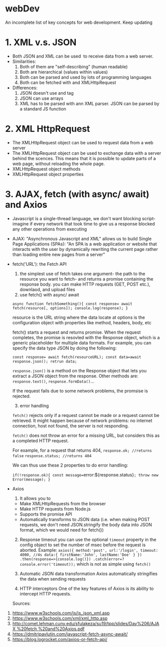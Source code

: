 # webDev

An incomplete list of key concepts for web development. Keep updating

# 1. XML v.s. JSON

- Both JSON and XML can be used  to receive data from a web server.
- Similarities:
  1. Both of them are "self-describing" (human readable)
  2. Both are hierarchical (values within values)
  3. Both can be parsed and used by lots of programming languages
  4. Both can be fetched with and XMLHttpRequest
- Differences:
  1. JSON doesn't use and tag
  2. JSON can use arrays
  3. XML has to be parsed with ann XML parser. JSON can be parsed by a standard JS function

# 2. XML HttpRequest

- The XMLHttpRequest object can be used to request data from a web server
- The XMLHttpRequest object can be used to exchange data with a server behind the scences. This means that it is possible to update parts of a web page, without reloading the whole page.
- XMLHttpRequest object methods
- XMLHttpRequest object properties

# 3. AJAX, fetch (with async/ await) and Axios

- Javascript is a single-thread language, we don't want blocking script- imagine if every network that took time to give us a response blocked any other operations from executing

- AJAX: "Asynchronous Javascript and XML"
  allows us to build Single Page Applications (SPAs): "An SPA is a web application or website that interacts with the user by dynamically rewriting the current page rather than loading entire new pages from a server"

- fetch('URL'): the Fetch API

  1.  the simplest use of fetch takes one argument- the path to the resource you want to fetch- and returns a promise containing the response body. you can make HTTP requests (GET, POST etc.), downlaod, and upload files
  2.  use fetch() with async/ await

  `async function fetchSomething(){ const response= await fetch(resource[, options]); console.log(response); }`

  resource is the URL string where the data locate at
  options is the configuration object with properties like method, headers, body, etc

  fetch() starts a request and returns promise. When the request completes, the promise is resovled with the Response object, which is a generic placeholder for multiple data formats. For example, you can specify the data type JSON by doing the following:

  `const response= await fetch(resourceURL); const data=await response.json(); retrun data;`

  `response.json()` is a method on the Response object that lets you extract a JSON object from the response. Other methods are: `response.text()`, `response.formData()`...

  If the request fails due to some network problems, the promsise is rejected.

  3. error handling

  `fetch()` rejects only if a request cannot be made or a request cannot be retrieved. It might happen because of network problems: no internet connection, host not found, the server is not responding.

  `fetch()` does not throw an error for a missing URL, but considers this as a completed HTTP request.

  For example, for a request that returns 404,
  `response.ok; //returns false`
  `response.status; //returns 404`

  We can thus use these 2 properties to do error handling:

  `if(!response.ok){ const message=`error:${response.status}`; throw new Error(message); }`

- Axios

  1. It allows you to

  - Make XMLHttpRequests from the browser
  - Make HTTP requests from Node.js
  - Supports the promise API
  - Automatically transforms to JSON data (i.e. when making POST requests, we don't need JSON.stringify the body data into JSON format, which we would need for fetch())

  2. Response timeout
     you can use the optional `timeout` property in the config object to set the number of msec before the request is aborted. Example:
     `axios({ method:'post', url:'/login', timeout: 4000, //4s data:{ firstName:'John', lastName:'Doe' } }) .then(response=>{console.log()}) .catch(error=?console.error('timeout));`
     which is not as simple using `fetch()`

  3. Automatic JSON data transformation
     Axios automatically stringifies the data when sending requests

  4. HTTP interceptors
     One of the key features of Axios is its ability to intercept HTTP requests.

  Sources:

1. https://www.w3schools.com/js/js_json_xml.asp
2. https://www.w3schools.com/xml/xml_http.asp
3. http://comet.lehman.cuny.edu/sfulakeza/su19/tpp/slides/Day%206/AJAX,%20fetch,%20and%20Axios.pdf
4. https://dmitripavlutin.com/javascript-fetch-async-await/
5. https://blog.logrocket.com/axios-or-fetch-api/
